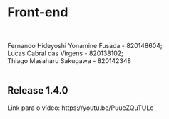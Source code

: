 <h1>Front-end</h1> <br />

Fernando Hideyoshi Yonamine Fusada - 820148604; <br />
Lucas Cabral das Virgens - 820138102; <br />
Thiago Masaharu Sakugawa - 820142348
<br />
<br />
<h2>Release 1.4.0</h2>
Link para o vídeo: https://youtu.be/PuueZQuTULc
